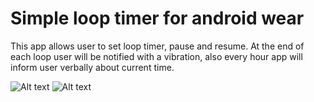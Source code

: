 # Simple loop timer for android wear

This app allows user to set loop timer, pause and resume. At the end of each loop user will be notified with a vibration, also every hour app will inform user verbally about current time.

![Alt text](http://radikall.com/GLm3 "Set timer" )
![Alt text](http://radikall.com/GLm2 "Maintain by a timer" )



